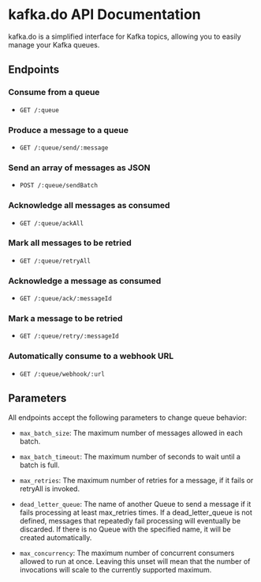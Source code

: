# kafka.do API Documentation

kafka.do is a simplified interface for Kafka topics, allowing you to easily manage your Kafka queues.

## Endpoints

### Consume from a queue

- `GET /:queue`

### Produce a message to a queue

- `GET /:queue/send/:message`

### Send an array of messages as JSON

- `POST /:queue/sendBatch`

### Acknowledge all messages as consumed

- `GET /:queue/ackAll`

### Mark all messages to be retried

- `GET /:queue/retryAll`

### Acknowledge a message as consumed

- `GET /:queue/ack/:messageId`

### Mark a message to be retried

- `GET /:queue/retry/:messageId`

### Automatically consume to a webhook URL

- `GET /:queue/webhook/:url`

## Parameters

All endpoints accept the following parameters to change queue behavior:

- `max_batch_size`: The maximum number of messages allowed in each batch.

- `max_batch_timeout`: The maximum number of seconds to wait until a batch is full.

- `max_retries`: The maximum number of retries for a message, if it fails or retryAll is invoked.

- `dead_letter_queue`: The name of another Queue to send a message if it fails processing at least max_retries times. If a dead_letter_queue is not defined, messages that repeatedly fail processing will eventually be discarded. If there is no Queue with the specified name, it will be created automatically.

- `max_concurrency`: The maximum number of concurrent consumers allowed to run at once. Leaving this unset will mean that the number of invocations will scale to the currently supported maximum.
